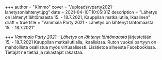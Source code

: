 +++
author = "Kimmo"
cover = "/uploads/vparty2021-lahetysonlahtenyt.jpg"
date = 2021-04-10T10:05:31Z
description = "Lähetys on lähtenyt lähtömaasta 15. - 18.7.2021, Kauppilan matkailutila, Ikaalinen"
draft = true
title = "Vammala Party 2021 - Lähetys on lähtenyt lähtömaasta 15. - 18.7.2021"

+++
_Vammala Party 2021 - Lähetys on lähtenyt lähtömaasta_ järjestetään 15. - 18.7.2021 Kauppilan matkailutilalla, Ikaalisissa. Ruton vuoksi partyyn on mahdollista osallistua myös virtuaalisesti. Lisätietoa aiheesta Facebookissa. Tietäjät ne tietää ja rakastajat rakastaa.